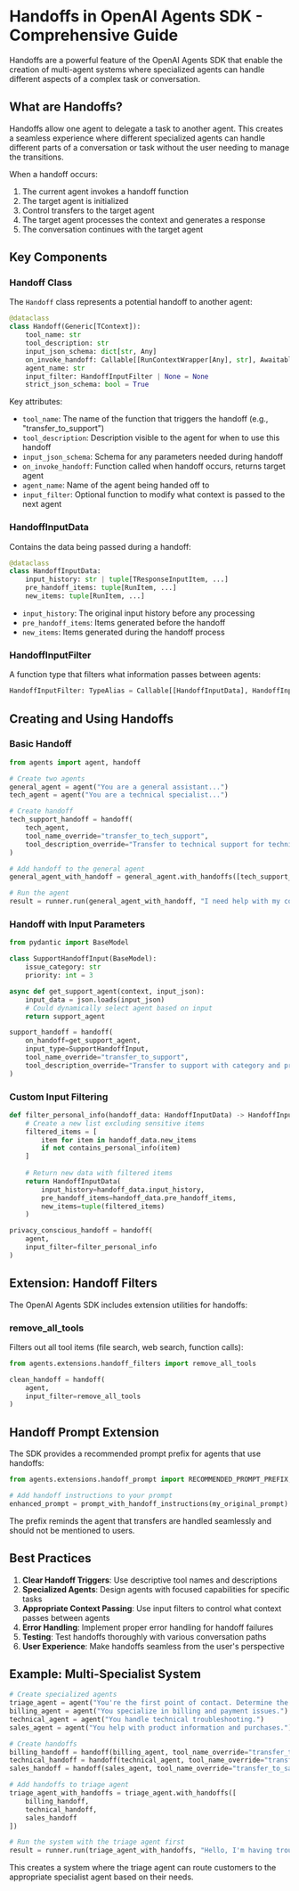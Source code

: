 # Handoffs in OpenAI Agents SDK - Comprehensive Guide

Handoffs are a powerful feature of the OpenAI Agents SDK that enable the creation of multi-agent systems where specialized agents can handle different aspects of a complex task or conversation.

## What are Handoffs?

Handoffs allow one agent to delegate a task to another agent. This creates a seamless experience where different specialized agents can handle different parts of a conversation or task without the user needing to manage the transitions.

When a handoff occurs:
1. The current agent invokes a handoff function
2. The target agent is initialized 
3. Control transfers to the target agent
4. The target agent processes the context and generates a response
5. The conversation continues with the target agent

## Key Components

### Handoff Class

The `Handoff` class represents a potential handoff to another agent:

```python
@dataclass
class Handoff(Generic[TContext]):
    tool_name: str
    tool_description: str
    input_json_schema: dict[str, Any]
    on_invoke_handoff: Callable[[RunContextWrapper[Any], str], Awaitable[Agent[TContext]]]
    agent_name: str
    input_filter: HandoffInputFilter | None = None
    strict_json_schema: bool = True
```

Key attributes:
- `tool_name`: The name of the function that triggers the handoff (e.g., "transfer_to_support")
- `tool_description`: Description visible to the agent for when to use this handoff
- `input_json_schema`: Schema for any parameters needed during handoff
- `on_invoke_handoff`: Function called when handoff occurs, returns target agent
- `agent_name`: Name of the agent being handed off to
- `input_filter`: Optional function to modify what context is passed to the next agent

### HandoffInputData

Contains the data being passed during a handoff:

```python
@dataclass
class HandoffInputData:
    input_history: str | tuple[TResponseInputItem, ...]
    pre_handoff_items: tuple[RunItem, ...]
    new_items: tuple[RunItem, ...]
```

- `input_history`: The original input history before any processing
- `pre_handoff_items`: Items generated before the handoff
- `new_items`: Items generated during the handoff process

### HandoffInputFilter

A function type that filters what information passes between agents:

```python
HandoffInputFilter: TypeAlias = Callable[[HandoffInputData], HandoffInputData]
```

## Creating and Using Handoffs

### Basic Handoff

```python
from agents import agent, handoff

# Create two agents
general_agent = agent("You are a general assistant...")
tech_agent = agent("You are a technical specialist...")

# Create handoff
tech_support_handoff = handoff(
    tech_agent,
    tool_name_override="transfer_to_tech_support",
    tool_description_override="Transfer to technical support for technical questions"
)

# Add handoff to the general agent
general_agent_with_handoff = general_agent.with_handoffs([tech_support_handoff])

# Run the agent
result = runner.run(general_agent_with_handoff, "I need help with my computer")
```

### Handoff with Input Parameters

```python
from pydantic import BaseModel

class SupportHandoffInput(BaseModel):
    issue_category: str
    priority: int = 3

async def get_support_agent(context, input_json):
    input_data = json.loads(input_json)
    # Could dynamically select agent based on input
    return support_agent

support_handoff = handoff(
    on_handoff=get_support_agent,
    input_type=SupportHandoffInput,
    tool_name_override="transfer_to_support",
    tool_description_override="Transfer to support with category and priority"
)
```

### Custom Input Filtering

```python
def filter_personal_info(handoff_data: HandoffInputData) -> HandoffInputData:
    # Create a new list excluding sensitive items
    filtered_items = [
        item for item in handoff_data.new_items 
        if not contains_personal_info(item)
    ]
    
    # Return new data with filtered items
    return HandoffInputData(
        input_history=handoff_data.input_history,
        pre_handoff_items=handoff_data.pre_handoff_items,
        new_items=tuple(filtered_items)
    )

privacy_conscious_handoff = handoff(
    agent,
    input_filter=filter_personal_info
)
```

## Extension: Handoff Filters

The OpenAI Agents SDK includes extension utilities for handoffs:

### remove_all_tools

Filters out all tool items (file search, web search, function calls):

```python
from agents.extensions.handoff_filters import remove_all_tools

clean_handoff = handoff(
    agent,
    input_filter=remove_all_tools
)
```

## Handoff Prompt Extension

The SDK provides a recommended prompt prefix for agents that use handoffs:

```python
from agents.extensions.handoff_prompt import RECOMMENDED_PROMPT_PREFIX, prompt_with_handoff_instructions

# Add handoff instructions to your prompt
enhanced_prompt = prompt_with_handoff_instructions(my_original_prompt)
```

The prefix reminds the agent that transfers are handled seamlessly and should not be mentioned to users.

## Best Practices

1. **Clear Handoff Triggers**: Use descriptive tool names and descriptions
2. **Specialized Agents**: Design agents with focused capabilities for specific tasks
3. **Appropriate Context Passing**: Use input filters to control what context passes between agents
4. **Error Handling**: Implement proper error handling for handoff failures
5. **Testing**: Test handoffs thoroughly with various conversation paths
6. **User Experience**: Make handoffs seamless from the user's perspective

## Example: Multi-Specialist System

```python
# Create specialized agents
triage_agent = agent("You're the first point of contact. Determine the customer's needs.")
billing_agent = agent("You specialize in billing and payment issues.")
technical_agent = agent("You handle technical troubleshooting.")
sales_agent = agent("You help with product information and purchases.")

# Create handoffs
billing_handoff = handoff(billing_agent, tool_name_override="transfer_to_billing")
technical_handoff = handoff(technical_agent, tool_name_override="transfer_to_technical")
sales_handoff = handoff(sales_agent, tool_name_override="transfer_to_sales")

# Add handoffs to triage agent
triage_agent_with_handoffs = triage_agent.with_handoffs([
    billing_handoff, 
    technical_handoff,
    sales_handoff
])

# Run the system with the triage agent first
result = runner.run(triage_agent_with_handoffs, "Hello, I'm having trouble with my subscription")
```

This creates a system where the triage agent can route customers to the appropriate specialist agent based on their needs.
